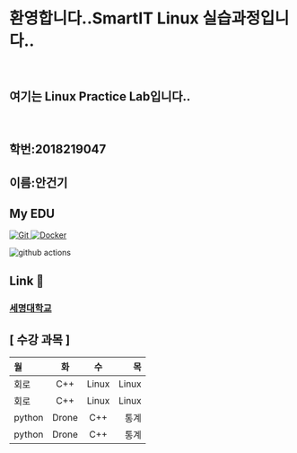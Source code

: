 ## <h1> 환영합니다..SmartIT Linux 실습과정입니다..</h1>
<p>
</p>
<br />
<h2>여기는 Linux Practice Lab입니다.. </h2>
<br />

<h2>학번:2018219047</h2>
<h2>이름:안건기
<h2>My EDU </h2>
<a href = "https://git-scm.com"><img alt="Git" src="https://img.shields.io/badge/Git-F05032?style=for-the-badge&logo=Git&logoColor=ffffff" />
<a href = "https://www.docker.com"><img alt="Docker" src="https://img.shields.io/badge/Docker-007ACC?style=for-the-badge&logo=Docker&logoColor=white" />
</a>
<p>
<img alt="github actions" src="https://img.shields.io/badge/-Github_Actions-2088FF?style=flat-square&logo=github-actions&logoColor=white" />


## Link 🏫
### [세명대학교](http://www.semyung.ac.kr)


## [ 수강 과목 ]
월|화|수|목
:---|:---:|:---:|---:
회로|C++|Linux|Linux
회로|C++|Linux|Linux
python|Drone|C++|통계
python|Drone|C++|통계
